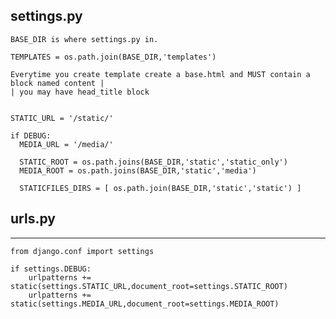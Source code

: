 ## settings.py

    BASE_DIR is where settings.py in.

    TEMPLATES = os.path.join(BASE_DIR,'templates')

    Everytime you create template create a base.html and MUST contain a block named content | 
    | you may have head_title block
    
    
    STATIC_URL = '/static/'
    
    if DEBUG:
      MEDIA_URL = '/media/'

      STATIC_ROOT = os.path.joins(BASE_DIR,'static','static_only')
      MEDIA_ROOT = os.path.joins(BASE_DIR,'static','media')

      STATICFILES_DIRS = [ os.path.join(BASE_DIR,'static','static') ]


## urls.py
-----------

    from django.conf import settings

    if settings.DEBUG:
        urlpatterns += static(settings.STATIC_URL,document_root=settings.STATIC_ROOT)
        urlpatterns += static(settings.MEDIA_URL,document_root=settings.MEDIA_ROOT)


